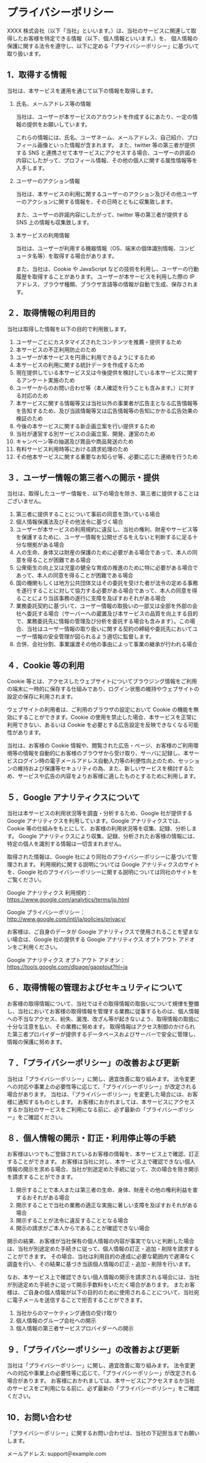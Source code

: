 # プライバシーポリシー

XXXX 株式会社（以下「当社」といいます。）は、当社のサービスに関連して取得したお客様を特定できる情報（以下、個人情報といいます。）を、
個人情報の保護に関する法令を遵守し、以下に定める「プライバシーポリシー」に基づいて取り扱います。

## 1．取得する情報

当社は、本サービスを運用を通じて以下の情報を取得します。

1.  氏名、メールアドレス等の情報

    当社は、ユーザーが本サービスのアカウントを作成するにあたり、一定の情報の提供をお願いしています。

    これらの情報には、氏名、ユーザネーム、メールアドレス、自己紹介、プロフィール画像といった情報が含まれます。
    また、twitter 等の第三者が提供する SNS と連携させて本サービスにアクセスする場合、ユーザーの許諾の内容にしたがって、プロフィール情報、その他の個人に関する属性情報等を入手します。

1.  ユーザーのアクション情報

    当社は、本サービスの利用に関するユーザーのアクション及びその他ユーザーのアクションに関する情報を、その日時とともに収集致します。

    また、ユーザーの許諾内容にしたがって、twitter 等の第三者が提供する SNS 上の情報も収集致します。

1.  本サービスの利用情報

    当社は、ユーザーが利用する機器情報（OS、端末の個体識別情報、コンピュータ名等）を取得する場合があります。

    また、当社は、Cookie や JavaScript などの技術を利用し、ユーザーの行動履歴を取得することがあります。
    ユーザーが本サービスを利用した際の IP アドレス、ブラウザ種類、ブラウザ言語等の情報が自動で生成、保存されます。

## ２．取得情報の利用目的

当社は取得した情報を以下の目的で利用致します。

1. ユーザーごとにカスタマイズされたコンテンツを推薦・提供するため
1. 本サービスの不正利用防止のため
1. ユーザーが本サービスを円滑に利用できるようにするため
1. 本サービスの利用に関する統計データを作成するため
1. 現在提供している本サービス又は今後提供を検討している本サービスに関するアンケート実施のため
1. ユーザーからのお問い合わせ等（本人確認を行うことも含みます。）に対する対応のため
1. 本サービスに関する情報等又は当社以外の事業者が広告主となる広告情報等を告知するため、及び当該情報等又は広告情報等の告知にかかる広告効果の検証のため
1. 今後の本サービスに関する新企画立案を行い提供するため
1. 当社が運営する別サービスの企画立案、開発、運営のため
1. キャンペーン等の抽選及び賞品や商品発送のため
1. 有料サービス利用時等における請求処理のため
1. その他本サービスに関する重要なお知らせ等、必要に応じた連絡を行うため

## ３．ユーザー情報の第三者への開示・提供

当社は、取得したユーザー情報を、以下の場合を除き、第三者に提供することはございません。

1. 第三者に提供することについて事前の同意を頂いている場合
1. 個人情報保護法及びその他法令に基づく場合
1. ユーザーが本サービスの利用規約に違反し、当社の権利、財産やサービス等を保護するために、ユーザー情報を公開せざるをえないと判断するに足る十分な根拠がある場合
1. 人の生命、身体又は財産の保護のために必要がある場合であって、本人の同意を得ることが困難である場合
1. 公衆衛生の向上又は児童の健全な育成の推進のために特に必要がある場合であって、本人の同意を得ることが困難である場合
1. 国の機関もしくは地方公共団体又はその委託を受けた者が法令の定める事務を遂行することに対して協力する必要がある場合であって、本人の同意を得ることにより当該事務の遂行に支障を及ぼすおそれがある場合
1. 業務委託契約に基づいて、ユーザー情報の取扱いの一部又は全部を外部の会社へ委託する場合（サーバーへの蔵置及び本サービスの品質を向上する目的で、業務委託先に情報の管理及び分析を委託する場合も含みます）。この場合、当社はユーザー情報の取り扱いに関する契約の締結や委託先においてユーザー情報の安全管理が図られるよう適切に監督します。
1. 合併、会社分割、事業譲渡その他の事由によって事業の継承が行われる場合

## ４．Cookie 等の利用

Cookie 等とは、アクセスしたウェブサイトについてブラウジング情報をご利用の端末に一時的に保存する仕組みであり、ログイン状態の維持やウェブサイトの設定の保存に利用されます。

ウェブサイトの利用者は、ご利用のブラウザの設定において Cookie の機能を無効にすることができます。Cookie の使用を禁止した場合、本サービスを正常に利用できない、あるいは Cookie を必要とする広告設定を反映できなくなる可能性があります。

当社は、お客様の Cookie 情報や、閲覧された広告・ページ、お客様のご利用環境等の情報を自動的にお客様のブラウザから受け取り、サーバに記録し、本サービスログイン時の電子メールアドレス自動入力等の利便性向上のため、セッションの維持および保護等セキュリティの為、また、新しいサービスを検討するため、サービスや広告の内容をよりお客様に適したものとするために利用します。

## ５．Google アナリティクスについて

当社は本サービスの利用状況等を調査・分析するため、Google 社が提供する Google アナリティクスを利用しています。Google アナリティクスでは、Cookie 等の仕組みをもとにして、お客様の利用状況等を収集、記録、分析します。 Google アナリティクスにより収集、記録、分析されたお客様の情報には、特定の個人を識別する情報は一切含まれません。

取得された情報は、Google 社により同社のプライバシーポリシーに基づいて管理されます。 利用規約に関する説明については Google アナリティクスのサイトを、Google 社のプライバシーポリシーに関する説明については同社のサイトをご覧ください。

Google アナリティクス 利用規約：https://www.google.com/analytics/terms/jp.html

Google プライバシーポリシー：http://www.google.com/intl/ja/policies/privacy/

お客様は、ご自身のデータが Google アナリティクスで使用されることを望まない場合は、Google 社の提供する Google アナリティクス オプトアウト アドオンをご利用ください。

Google アナリティクス オプトアウト アドオン：https://tools.google.com/dlpage/gaoptout?hl=ja

## ６．取得情報の管理およびセキュリティについて

お客様の取得情報について、当社ではその取得情報の取扱いについて規律を整備し、当社においてお客様の取得情報を管理する業務に従事するものは、個人情報への不当なアクセス、紛失、漏洩、改ざん等が起きないよう、取得情報の取扱に十分な注意を払い、その業務に努めます。
取得情報はアクセス制御のかけられた第三者プロバイダーが提供するデータベースおよびサーバーで安全に管理し、情報の保護に努めます。

## ７．「プライバシーポリシー」の改善および更新

当社は「プライバシーポリシー」に関し、適宜改善に取り組みます。
法令変更への対応や事業上の必要性等に応じて、「プライバシーポリシー」が改定される場合があります。
当社は、「プライバシーポリシー」を変更した場合には、お客様に通知するものとします。
お客様におかれましては、本サービスにアクセスするか当社のサービスをご利用になる前に、必ず最新の「プライバシーポリシー」をご確認ください。

## ８．個人情報の開示・訂正・利用停止等の手続

お客様はいつでもご登録されているお客様の情報を、本サービス上で確認、訂正することができます。
お客様は当社に対し、本サービス上で確認できない個人情報の開示を求める場合、当社が別途定めた手続に従って、次の場合を除き開示を請求することができます。

1. 開示することで本人または第三者の生命、身体、財産その他の権利利益を害するおそれがある場合
1. 開示することで当社の業務の適正な実施に著しい支障を及ぼすおそれがある場合
1. 開示することが法令に違反することとなる場合
1. 開示の請求がご本人からであることが確認できない場合

開示の結果、お客様が当社保有の個人情報の内容が事実でないと判断した場合は、当社が別途定めた手続きに従って、個人情報の訂正・追加・削除を請求することができます。
その場合、当社は利用目的の達成に必要な範囲内で遅滞なく調査を行い、その結果に基づき当該個人情報の訂正・追加・削除を行います。

なお、本サービス上で確認できない個人情報の開示を請求される場合には、当社が別途定めた手続きに従って開示手数料をいただく場合があります。
またお客様は、ご自身の個人情報が以下の目的のために使用されることについて、当社宛に電子メールを送信することで拒否することができます。

1. 当社からのマーケティング通信の受け取り
1. 個人情報のグループ会社への開示
1. 個人情報の第三者サービスプロバイダーへの開示

## ９．「プライバシーポリシー」の改善および更新

当社は「プライバシーポリシー」に関し、適宜改善に取り組みます。
法令変更への対応や事業上の必要性等に応じて、「プライバシーポリシー」が改定される場合があります。
お客様におかれましては、本サービスにアクセスするか当社のサービスをご利用になる前に、必ず最新の「プライバシーポリシー」をご確認ください。

## 10．お問い合わせ

「プライバシーポリシー」に関するお問い合わせは、当社の下記担当までお願いします。

メールアドレス: support＠example.com
